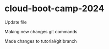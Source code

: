 # cloud-boot-camp-2024
Update file 


Making new changes git commands

Made changes to tutorial/git branch